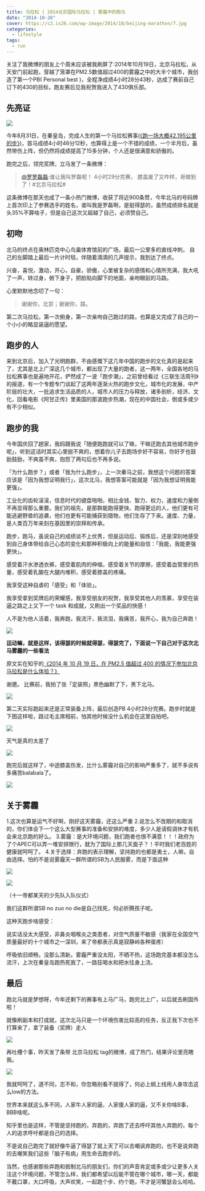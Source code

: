 ```yaml
---
title: 马拉松 | 2014北京国际马拉松 | 雾霾中的跑马
date: "2014-10-26"
cover: https://c2.is26.com/wp-image/2014/10/beijing-marathon/7.jpg
categories:
  - lifestyle
tags:
  - run
---
```


关注了我微博的朋友上个周末应该被我刷屏了:2014年10月19日，北京马拉松，从天安门前起跑，穿越了笼罩在PM2.5数值超过400的雾霾之中的大半个城市，我创造了第一个PB( Personal best )，全程净成绩4小时28分43秒，达成了赛前自己订下的430的目标，跑友赛后见我祝贺我进入了430俱乐部。

## 先亮证

![](https://c2.is26.com/wp-image/2014/10/beijing-marathon-2014.jpg)

今年8月31日，在秦皇岛，完成人生的第一个马拉松赛事[(《跑一场大概42.195公里的步》)](https://luolei.org/qinhuangdao-marathon-2014/)，首马成绩4小时46分12秒，也算得上是一个不错的成绩，一个半月后，虽然带伤上阵，但仍然将成绩提高了15多分钟，个人还是很满意和骄傲的。

跑完之后，领完奖牌，立马发了一条微博：

> [@罗罗磊磊](https://weibo.com/1250829960/BsgArproE):谁让我叫罗磊呢！ 4小时29分完赛， 膝盖废了又咋样，哥做到了！#北京马拉松#

这条微博在那天也成了一条小热门微博，收获了将近900条赞，今年北马的号码牌上首次印上了参赛选手的姓名，谁叫我是罗磊啊，是挺得瑟的，虽然成绩排名就是头35%不算啥子，但是自己这次又超越了自己，必须赞自己。

## 初吻

北马的终点在奥林匹克中心鸟巢体育馆前的广场，最后一公里多的直线冲刺， 自己的左脚踏上最后一片计时毯，伴随着滴滴的几声提示，我到达了终点。

兴奋，喜悦，激动，开心，自豪，骄傲，心里被复杂的感情和心情所充满，我大吼了一声，转过身，俯下身子，把脸贴向脚下的地面，亲吻眼前的马路。

心里默默地念叨了一句：

> 谢谢你，北京；谢谢你，路。

第二次马拉松，第一次俯身，第一次亲吻自己跑过的路，也算是又完成了自己的一个小小的略显装逼的愿望。

## 跑步的人

来到北京后，加入了光明跑群，不由感慨下这几年中国的跑步的文化真的是起来了，尤其是北上广深这几个城市，都出现了大量的跑者，这一两年，全国各地的马拉松赛事也是遍地开花，俨然成了一波「跑步潮」，之前曾经看过《三联生活周刊》的报道，有一个专题专门谈起了这两年逐渐火热的跑步文化，城市化的发展，中产阶层的壮大，一批追求生活品质的人，城市人的压力与释放，诸多剖析，经济、文化，回看电影《阿甘正传》里美国的那波跑步热潮，现在的中国社会，倒或多或少有不少相似。

## 跑步的我

今年国庆回了趟家，我妈跟我说「随便跑跑就可以了嘛，干嘛还跑去其他城市跑步呢」，听到这话时其实心里挺不爽的，想着你儿子去跑场步好不容易，你好歹也鼓励鼓励，不爽虽不爽，抱怨了两句后也不再多说。

「为什么跑步？」或者「我为什么跑步」，上一次秦马之前，我想这个问题的答案应该是「因为我想证明我行」，这次北马，我想答案可能就是「因为我想证明我能更强」。

工业化的齿轮滚滚，信息时代的键盘啪啪，相比金钱、智力、权力，速度和力量倒不再显得那么重要。我们的祖先，是那群能跑得更快、跑得更远的人，他们更有可能逃避野兽的追袭，他们也更有可能捕获到猎物，他们生存了下来。速度、力量，是人类百万年来刻在基因里的崇拜和传承。

跑步，跑马，虽说自己的成绩谈不上优秀，但是运动后、锻炼后，还是深刻地感受到自己身体带给自己心态的变化和那种积极向上的能量和自信：「我能，我能更强更快」。

感受着汗水渗透衣裤，感受着肌肉的伸缩，感受着关节的摩擦，感受着血管里的热量，感受着乳酸在大腿内堆积，感受着膝盖的疼痛。

我享受这种自虐的「感受」和「体验」。

我享受拿到奖牌后的荣耀感，我享受朋友的祝贺，我享受其他人的羡慕，享受在装逼之路之上又下一个 task 和成就，又刷出一个奖品的快感！

人不是为他人活着，我奔跑，我流汗，我流泪，我痛苦，我开心，我为自己奔跑！

![](https://c2.is26.com/wp-image/2014/10/beijing-marathon-3.jpg)

**运动嘛，就是这样，该得瑟的时候就得瑟，得瑟完了，下面说一下自己对于这次北马雾霾的一些看法**

原文实在知乎的[《2014 年 10 月 19 日，在 PM2.5 值超过 400 的情况下参加北京马拉松是什么体验？》](https://www.zhihu.com/question/26093366/answer/32146522)

谢邀。 比赛前，我拍了张「定装照」黑色幽默了下，黑下北马。

![](https://c2.is26.com/wp-image/2014/10/beijing-marathon/1.jpg)

第二天实际跑起来还是正常装备上阵，最后创造PB 4小时28分完赛。跑步时就是下图这样啦，路过毛主席相前，怕其他时候没什么机会在这里自拍吧。

![](https://c2.is26.com/wp-image/2014/10/beijing-marathon/2.jpg)

天气是真的太差了

![](https://c2.is26.com/wp-image/2014/10/beijing-marathon/3.jpg)

跑完后就这样了，中途膝盖伤发，比什么雾霾对自己的影响严重多了，就不多说有多痛苦balabala了。

![](https://c2.is26.com/wp-image/2014/10/beijing-marathon/4.jpg)

## 关于雾霾

1.这次也算是运气不好啊，刚好这天雾霾，还这么严重 2.说怎么不改期的和取消的，你们体会下一个这么大型赛事的准备和安排的难度，多少人是请假调休才有机会来北京跑的好么。 3.雾霾：是大环境问题，我们跑者也很不满意！！！政府为了个APEC可以弄一堆安排限行，就为了国际上那几天面子？！平时我们老百姓的健康就呵呵了。 4.关于选择：弃跑的表示理解，坚持跑的也都是勇士，人嘛，自由选择。怕的不是说雾霾天一群所谓的SB为人民服雾，而是下面这种

![](https://c2.is26.com/wp-image/2014/10/beijing-marathon/5.jpg)

![](https://c2.is26.com/wp-image/2014/10/beijing-marathon/6.jpg)

（十一帝都某天的少先队入队仪式）

我们这群所谓SB no zuo no die是自己找死，何必折腾孩子呢。

这种天跑步啥感受：

说实话没太大感受，非鼻炎咽喉炎之类患者，对空气质量不敏感（我家在全国空气质量最好的十个城市之一深圳，来了帝都表示真是寂静岭各种蛋疼）

呼吸依旧顺畅，没那么清新。雾霾严重没太阳，不晒不热，这场跑完基本都没怎么流汗，上次在秦皇岛跑热死我了，一路狂喝水和把水往身上浇。

## 最后

跑北马就是梦想呀，今年还剩下的赛事有上马广马，跑完北上广，以后就去刷国外啦！

就像刷副本和打成就，这次北马只是一个环境伤害比较高的任务，反正我下次也不打算来了，拿了装备（奖牌）走人

![](https://c2.is26.com/wp-image/2014/10/beijing-marathon/7.jpg)

再吐槽个事，昨天发了条带 北京马拉松 tag的微博，成了热门，结果评论里亮瞎我。

![](https://c2.is26.com/wp-image/2014/10/beijing-marathon/8.jpg)

我就呵呵了，道不同，志不和，你忽略别看不就得了，何必上纲上线用人身攻击这么low的方法。

世界本来就这么多不同，人家牛人家的逼，人家傻人家的逼，又不关你啥B事，BBB啥呢。

知乎里也是这样，不管是坚持跑的，弃跑的，弃跑了还去呼吁其他人弃跑的，每个人的追求呼吁都是自己的选择。

不是说自己跑完了就好像牛逼了得瑟了就上天了可以去嘲讽弃跑的，也不是说弃跑的去嘲笑我们这些「脑子有病」用生命去跑步的。

当然，也感谢那些弃跑和抵制北马的朋友们，你们的声音肯定或多或少让更多人关注这个环境问题，不管怎么样，我们都希望以后能不管在哪个城市，哪一天，都能不戴口罩，大口呼吸，大声欢笑，一起跑个步、约个跑，不才是河蟹瑟会么哈哈。
